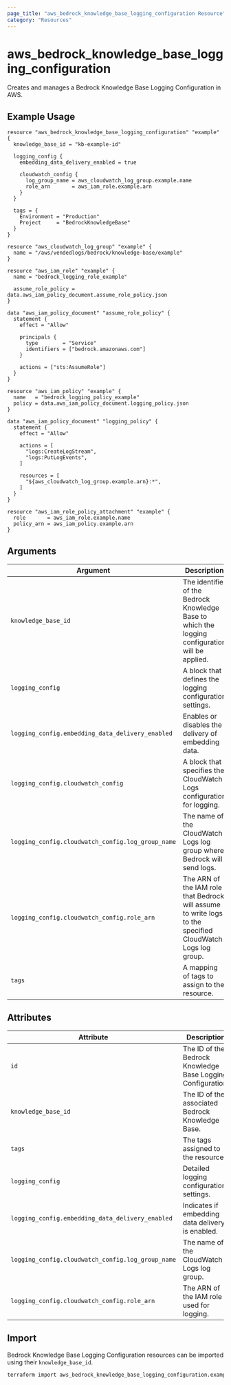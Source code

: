 ```yaml
---
page_title: "aws_bedrock_knowledge_base_logging_configuration Resource"
category: "Resources"
---
```


# aws_bedrock_knowledge_base_logging_configuration

Creates and manages a Bedrock Knowledge Base Logging Configuration in AWS.

## Example Usage

```hcl
resource "aws_bedrock_knowledge_base_logging_configuration" "example" {
  knowledge_base_id = "kb-example-id"

  logging_config {
    embedding_data_delivery_enabled = true

    cloudwatch_config {
      log_group_name = aws_cloudwatch_log_group.example.name
      role_arn       = aws_iam_role.example.arn
    }
  }

  tags = {
    Environment = "Production"
    Project     = "BedrockKnowledgeBase"
  }
}

resource "aws_cloudwatch_log_group" "example" {
  name = "/aws/vendedlogs/bedrock/knowledge-base/example"
}

resource "aws_iam_role" "example" {
  name = "bedrock_logging_role_example"

  assume_role_policy = data.aws_iam_policy_document.assume_role_policy.json
}

data "aws_iam_policy_document" "assume_role_policy" {
  statement {
    effect = "Allow"

    principals {
      type        = "Service"
      identifiers = ["bedrock.amazonaws.com"]
    }

    actions = ["sts:AssumeRole"]
  }
}

resource "aws_iam_policy" "example" {
  name   = "bedrock_logging_policy_example"
  policy = data.aws_iam_policy_document.logging_policy.json
}

data "aws_iam_policy_document" "logging_policy" {
  statement {
    effect = "Allow"

    actions = [
      "logs:CreateLogStream",
      "logs:PutLogEvents",
    ]

    resources = [
      "${aws_cloudwatch_log_group.example.arn}:*",
    ]
  }
}

resource "aws_iam_role_policy_attachment" "example" {
  role       = aws_iam_role.example.name
  policy_arn = aws_iam_policy.example.arn
}
```

## Arguments

| Argument                                          | Description                                                                                                | Required | Type   |
| ------------------------------------------------- | ---------------------------------------------------------------------------------------------------------- | -------- | ------ |
| `knowledge_base_id`                               | The identifier of the Bedrock Knowledge Base to which the logging configuration will be applied.           | Yes      | String |
| `logging_config`                                  | A block that defines the logging configuration settings.                                                   | Yes      | Block  |
| `logging_config.embedding_data_delivery_enabled`  | Enables or disables the delivery of embedding data.                                                        | Yes      | Bool   |
| `logging_config.cloudwatch_config`                | A block that specifies the CloudWatch Logs configuration for logging.                                      | Yes      | Block  |
| `logging_config.cloudwatch_config.log_group_name` | The name of the CloudWatch Logs log group where Bedrock will send logs.                                    | Yes      | String |
| `logging_config.cloudwatch_config.role_arn`       | The ARN of the IAM role that Bedrock will assume to write logs to the specified CloudWatch Logs log group. | Yes      | String |
| `tags`                                            | A mapping of tags to assign to the resource.                                                               | No       | Map    |

## Attributes

| Attribute                                         | Description                                                 |
| ------------------------------------------------- | ----------------------------------------------------------- |
| `id`                                              | The ID of the Bedrock Knowledge Base Logging Configuration. |
| `knowledge_base_id`                               | The ID of the associated Bedrock Knowledge Base.            |
| `tags`                                            | The tags assigned to the resource.                          |
| `logging_config`                                  | Detailed logging configuration settings.                    |
| `logging_config.embedding_data_delivery_enabled`  | Indicates if embedding data delivery is enabled.            |
| `logging_config.cloudwatch_config.log_group_name` | The name of the CloudWatch Logs log group.                  |
| `logging_config.cloudwatch_config.role_arn`       | The ARN of the IAM role used for logging.                   |

## Import

Bedrock Knowledge Base Logging Configuration resources can be imported using their `knowledge_base_id`.

```sh
terraform import aws_bedrock_knowledge_base_logging_configuration.example kb-example-id
```
